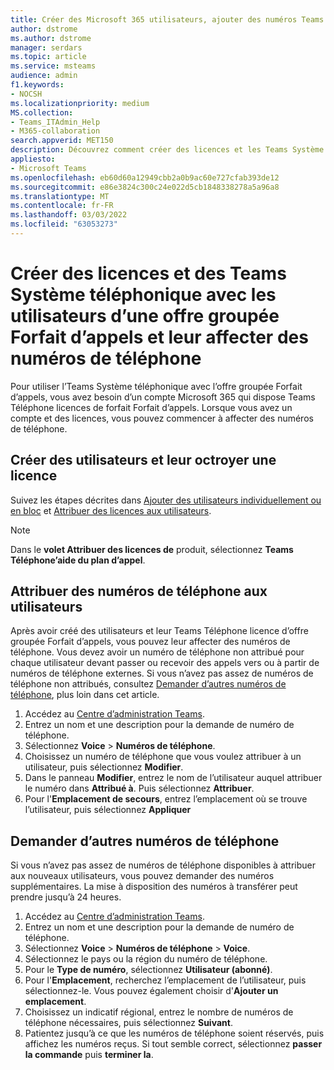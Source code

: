 ```yaml
---
title: Créer des Microsoft 365 utilisateurs, ajouter des numéros Teams Téléphone des offres groupées d’appels et affecter des numéros de téléphone
author: dstrome
ms.author: dstrome
manager: serdars
ms.topic: article
ms.service: msteams
audience: admin
f1.keywords:
- NOCSH
ms.localizationpriority: medium
MS.collection:
- Teams_ITAdmin_Help
- M365-collaboration
search.appverid: MET150
description: Découvrez comment créer des licences et les Teams Système téléphonique des utilisateurs d’une offre groupée d’appels et leur affecter des numéros de téléphone.
appliesto:
- Microsoft Teams
ms.openlocfilehash: eb60d60a12949cbb2a0b9ac60e727cfab393de12
ms.sourcegitcommit: e86e3824c300c24e022d5cb1848338278a5a96a8
ms.translationtype: MT
ms.contentlocale: fr-FR
ms.lasthandoff: 03/03/2022
ms.locfileid: "63053273"
---
```

# <a name="create-and-license-teams-phone-system-with-calling-plan-bundle-users-and-assign-them-phone-numbers"></a>Créer des licences et des Teams Système téléphonique avec les utilisateurs d’une offre groupée Forfait d’appels et leur affecter des numéros de téléphone

Pour utiliser l’Teams Système téléphonique avec l’offre groupée Forfait d’appels, vous avez besoin d’un compte Microsoft 365 qui dispose Teams Téléphone licences de forfait Forfait d’appels. Lorsque vous avez un compte et des licences, vous pouvez commencer à affecter des numéros de téléphone.

## <a name="create-and-license-users"></a>Créer des utilisateurs et leur octroyer une licence

Suivez les étapes décrites dans [Ajouter des utilisateurs individuellement ou en bloc](/microsoft-365/admin/add-users/add-users) et [Attribuer des licences aux utilisateurs](/microsoft-365/admin/manage/assign-licenses-to-users).

> [!NOTE]
> Dans le **volet Attribuer des licences de** produit, sélectionnez **Teams Téléphone’aide du plan d’appel**.

## <a name="assign-phone-numbers-to-users"></a>Attribuer des numéros de téléphone aux utilisateurs

Après avoir créé des utilisateurs et leur Teams Téléphone licence d’offre groupée Forfait d’appels, vous pouvez leur affecter des numéros de téléphone. Vous devez avoir un numéro de téléphone non attribué pour chaque utilisateur devant passer ou recevoir des appels vers ou à partir de numéros de téléphone externes. Si vous n’avez pas assez de numéros de téléphone non attribués, consultez [Demander d’autres numéros de téléphone](#get-more-phone-numbers), plus loin dans cet article.

1. Accédez au [Centre d’administration Teams](https://admin.teams.microsoft.com).
2. Entrez un nom et une description pour la demande de numéro de téléphone.
3. Sélectionnez **Voice** > **Numéros de téléphone**.
4. Choisissez un numéro de téléphone que vous voulez attribuer à un utilisateur, puis sélectionnez **Modifier**.
5. Dans le panneau **Modifier**, entrez le nom de l’utilisateur auquel attribuer le numéro dans **Attribué à**. Puis sélectionnez **Attribuer**.
6. Pour l'**Emplacement de secours**, entrez l’emplacement où se trouve l’utilisateur, puis sélectionnez **Appliquer**

## <a name="get-more-phone-numbers"></a>Demander d’autres numéros de téléphone

Si vous n’avez pas assez de numéros de téléphone disponibles à attribuer aux nouveaux utilisateurs, vous pouvez demander des numéros supplémentaires. La mise à disposition des numéros à transférer peut prendre jusqu’à 24 heures.

1. Accédez au [Centre d’administration Teams](https://admin.teams.microsoft.com).
2. Entrez un nom et une description pour la demande de numéro de téléphone.
3. Sélectionnez **Voice** > **Numéros de téléphone** > **Voice**.
4. Sélectionnez le pays ou la région du numéro de téléphone.
5. Pour le **Type de numéro**, sélectionnez **Utilisateur (abonné)**.
6. Pour l'**Emplacement**, recherchez l’emplacement de l’utilisateur, puis sélectionnez-le. Vous pouvez également choisir d'**Ajouter un emplacement**.
7. Choisissez un indicatif régional, entrez le nombre de numéros de téléphone nécessaires, puis sélectionnez **Suivant**.
8. Patientez jusqu’à ce que les numéros de téléphone soient réservés, puis affichez les numéros reçus. Si tout semble correct, sélectionnez **passer la commande** puis **terminer la**.
